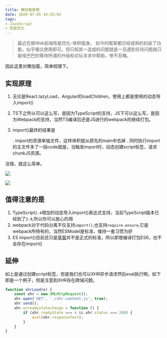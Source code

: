 ```yaml
---
title: 懒加载原理
date: 2020-07-05 19:35:03
tags:
- JavaScript
- 性能优化
---
```

> 最近在做Web前端性能优化-体积瘦身。
> 如今的框架都已经成熟的封装了功能，似乎傻瓜使用即可。但只知其一造成的问题就是一旦遇到任何问题就只能哑巴巴的等待所谓的升级和论坛寻求中帮助，惨不忍睹。

因此这里对懒加载，简单梳理下。

## 实现原理

1. 无论是React.lazyLoad，Angular的loadChildren，使用上都是使用的动态导入import()
2. TS下之所以可以这么写，是因为TypeScript的支持，JS下可以这么写，是因为Webpack的支持，当然TS编译后还是JS进行的webpack的继续打包。

3. import()最终的结果是

    . import的资源单独文件，这样体积就从原先的main中去掉
    . 同时执行import的主文件多了一段code就是，当触发import时，动态创建script标签，请求chunkJS资源。


没错，就这么简单。



![](https://static.1991421.cn/2020/2020-07-05-203554.jpeg)



![](https://static.1991421.cn/2020/2020-07-05-203610.jpeg)



## 值得注意的是
1. TypeScript`2.4`增加的动态导入import()表达式支持，当前TypeScript版本已经到了`3.9`,所以你可以放心的用
2. webpack对于代码分离不仅支持`import()`,也支持`require.ensure`,它是webpack所特有的，当然ESModel是标准，维持一套习惯为好
3. ES import()目前还只是[草案](https://github.com/tc39/proposal-dynamic-import/#import)并不是正式的标准，所以即使编译打包ES6，也不会存在import()

## 延伸
如上是通过创建script标签，但是我们也可以XHR异步请求然后eval执行啊。如下即是一个例子，但是注意到XHR存在跨域问题。


```js
function xhrLoad(e) {
    const xhr = new XMLHttpRequest();
    xhr.open('GET', './xhr-content.js', true);
    xhr.send();
    xhr.onreadystatechange = function () {
        if (xhr.readyState === 4 && xhr.status === 200) {
            eval(xhr.responseText);
        }
    }
}

```
